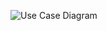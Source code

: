 ![Use Case Diagram](https://www.planttext.com/api/plantuml/svg/T58nJiCm5DrzYg_iN06roi804aXjnLPPiML79D-LxS1GCJ4m0WT0Ac822OcLHeZ15VVm2RW2JaiJfu0dw_tttl_lsr_rny1OgcrL5eHcLcaO6wv_haDMvaY8vfcbA0eEoO6lhy5ANz-XI61E89pAy8oQK5pThgvG04g_V9abG0sCq-cX4i6Znplb9HY_V4IO1UfJkQLESdvnh1MhCclwYf5qptqDdBk50f7x-WQaMpJJR4o6Z8rK6XBjEb2KO9Lxm2qpbJmxKzKEyQHQTodSEw3uVFNrVGxClNKDZYXImPijcN-)
